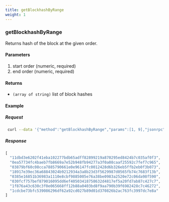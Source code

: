 ```yaml
---
title: getBlockhashByRange
weight: 1
---
```


### getBlockhashByRange
Returns hash of the block  at the given order.

#### Parameters
1. start order (numeric, required)
1. end order (numeric, required)

#### Returns
- `(array of string)` list of block hashes 

#### Example

##### Request
```bash
 curl --data '{"method":"getBlockhashByRange","params":[1, 9],"jsonrpc":"2.0","id":1}' -s -k -u "rpcuser:rpcpass"  -H 'Content-Type: application/json' http://127.0.0.1:18131 |jq .
```

##### Response
```js
[
  "11dbd3e6202f41eba102277bdb65adff82899219a870295ed8424b7c035af0f3",
  "0ea57734fc4baeb7fb8669a7e52b948fb94277a3f0a08caaf25592c7fef7c965",
  "03879bf60c08cca7885790661e0e96147fc0012428d6b326eb5ffb2eb0f3b073",
  "18917e39ec36a68843024b9212934a3a8b23d3f5629987d0565fb74c7683f13b",
  "0385e16851b36983a1110e8cbf9885005e76a38be0983a2520e72c06da98f590",
  "030fcf757bef879016095dd6ef40503418758632d4817ef5a20fd7ab87c427c7",
  "1f876a43c630c3f0e065668ff12b88a0403bd8f9aa790b39f6982428c7c46272",
  "1cdcbe73bfc539086296df62a92cd027b89d01d370826b2ac763fc3997dc7e8a"
]
```

